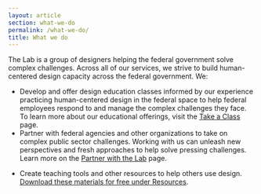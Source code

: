 ```yaml
---
layout: article
section: what-we-do
permalink: /what-we-do/
title: What we do
---
```


The Lab is a group of designers helping the federal government solve complex challenges. Across all of our services, we strive to build human-centered design capacity across the federal government. We:

*	Develop and offer design education classes informed by our experience practicing human-centered design in the federal space to help federal employees respond to and manage the complex challenges they face. To learn more about our educational offerings, visit the [Take a Class](../take-a-class/) page.  
*	Partner with federal agencies and other organizations to take on complex public sector challenges. Working with us can unleash new perspectives and fresh approaches to help solve pressing challenges. Learn more on the [Partner with the Lab](partner/) page.
<!-- Host and participate in events across the country dedicated to bringing innovators together to build and support human-centered design as an effective approach for solving complex challenges. Visit [Events](events/) to learn more about upcoming opportunities. -->
*	Create teaching tools and other resources to help others use design. [Download these materials for free under Resources](resources/).
